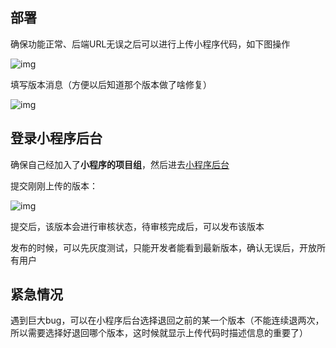 ## 部署

确保功能正常、后端URL无误之后可以进行上传小程序代码，如下图操作

![img](https://img-blog.csdnimg.cn/2dee3086f9ff42d598ee99d1b22b91fa.png)

填写版本消息（方便以后知道那个版本做了啥修复）

![img](https://img-blog.csdnimg.cn/9b244d95ee9f41bebc29c8be2ce207a4.png)

## 登录小程序后台

确保自己经加入了**小程序的项目组**，然后进去[小程序后台](https://mp.weixin.qq.com/)

提交刚刚上传的版本：

![img](https://img-blog.csdnimg.cn/357931e80ca543b39b078fb5f2d5409e.png)

提交后，该版本会进行审核状态，待审核完成后，可以发布该版本

发布的时候，可以先灰度测试，只能开发者能看到最新版本，确认无误后，开放所有用户

## 紧急情况

遇到巨大bug，可以在小程序后台选择退回之前的某一个版本（不能连续退两次，所以需要选择好退回哪个版本，这时候就显示上传代码时描述信息的重要了）


